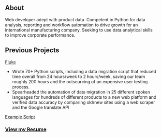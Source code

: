 ## About
Web developer adept with product data. Competent in Python for data analysis, reporting and workflow automation to drive growth for an international manufacturing company. Seeking to use data analytical skills to improve corporate performance.

## Previous Projects
[Fluke](https://www.fluke.com/en-us)
- Wrote 70+ Python scripts, including a data migration script that reduced time overall from 24 hours/week to 2 hours/week, saving our team roughly 200 hours and the outsourcing of an expensive user testing process.
- Spearheaded the automation of data migration in 25 different spoken languages for hundreds of different products to a new web platform and verified data accuracy by comparing old/new sites using a web scraper and the Google translate API

[Example Script](https://github.com/trevransom/fluke-work-projects/blob/main/Product%20TOC%20Mismatch/discover_toc_mismatches.py)

### [View my Resume](https://drive.google.com/file/d/1bms1Uaa3uOkpu0O8EeNcEBRdaEoeoAH4/view?usp=sharing)

<!---
## Welcome to GitHub Pages

You can use the [editor on GitHub](https://github.com/trevransom/resume/edit/main/README.md) to maintain and preview the content for your website in Markdown files.

Whenever you commit to this repository, GitHub Pages will run [Jekyll](https://jekyllrb.com/) to rebuild the pages in your site, from the content in your Markdown files.

### Markdown

Markdown is a lightweight and easy-to-use syntax for styling your writing. It includes conventions for

```markdown
Syntax highlighted code block

# Header 1
## Header 2
### Header 3

- Bulleted
- List

1. Numbered
2. List

**Bold** and _Italic_ and `Code` text

[Link](url) and ![Image](src)
```

For more details see [GitHub Flavored Markdown](https://guides.github.com/features/mastering-markdown/). 
--->
